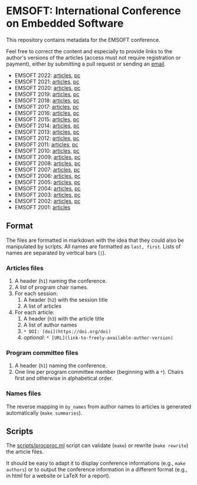 # EMSOFT: International Conference on Embedded Software

This repository contains metadata for the EMSOFT conference.

Feel free to correct the content and especially to provide links to the 
author's versions of the articles (access must not require registration or 
payment), either by submitting a pull request or sending an 
[email](mailto:timothy.bourke@inria.fr).

* EMSOFT 2022: [articles](articles/emsoft2022.md), [pc](pc/emsoft2022-pc.md)
* EMSOFT 2021: [articles](articles/emsoft2021.md), [pc](pc/emsoft2021-pc.md)
* EMSOFT 2020: [articles](articles/emsoft2020.md), [pc](pc/emsoft2020-pc.md)
* EMSOFT 2019: [articles](articles/emsoft2019.md), [pc](pc/emsoft2019-pc.md)
* EMSOFT 2018: [articles](articles/emsoft2018.md), [pc](pc/emsoft2018-pc.md)
* EMSOFT 2017: [articles](articles/emsoft2017.md), [pc](pc/emsoft2017-pc.md)
* EMSOFT 2016: [articles](articles/emsoft2016.md), [pc](pc/emsoft2016-pc.md)
* EMSOFT 2015: [articles](articles/emsoft2015.md), [pc](pc/emsoft2015-pc.md)
* EMSOFT 2014: [articles](articles/emsoft2014.md), [pc](pc/emsoft2014-pc.md)
* EMSOFT 2013: [articles](articles/emsoft2013.md), [pc](pc/emsoft2013-pc.md)
* EMSOFT 2012: [articles](articles/emsoft2012.md), [pc](pc/emsoft2012-pc.md)
* EMSOFT 2011: [articles](articles/emsoft2011.md), [pc](pc/emsoft2011-pc.md)
* EMSOFT 2010: [articles](articles/emsoft2010.md), [pc](pc/emsoft2010-pc.md)
* EMSOFT 2009: [articles](articles/emsoft2009.md), [pc](pc/emsoft2009-pc.md)
* EMSOFT 2008: [articles](articles/emsoft2008.md), [pc](pc/emsoft2008-pc.md)
* EMSOFT 2007: [articles](articles/emsoft2007.md), [pc](pc/emsoft2007-pc.md)
* EMSOFT 2006: [articles](articles/emsoft2006.md), [pc](pc/emsoft2006-pc.md)
* EMSOFT 2005: [articles](articles/emsoft2005.md), [pc](pc/emsoft2005-pc.md)
* EMSOFT 2004: [articles](articles/emsoft2004.md), [pc](pc/emsoft2004-pc.md)
* EMSOFT 2003: [articles](articles/emsoft2003.md), [pc](pc/emsoft2003-pc.md)
* EMSOFT 2002: [articles](articles/emsoft2002.md), [pc](pc/emsoft2002-pc.md)
* EMSOFT 2001: [articles](articles/emsoft2001.md)

## Format

The files are formatted in markdown with the idea that they could also be 
manipulated by scripts. All names are formatted as `last, first`. Lists of 
names are separated by vertical bars (`|`).

### Articles files
1. A header (`h1`) naming the conference.
2. A list of program chair names.
3. For each session:
    1. A header (`h2`) with the session title
    2. A list of articles
3. For each article:
    1. A header (`h3`) with the article title
    2. A list of author names
    3. `* DOI: [doi](https://doi.org/doi)`
    4. *optional*: `* [URL](link-to-freely-available-author-version)`

### Program committee files
1. A header (`h1`) naming the conference.
2. One line per program committee member (beginning with a `*`).
   Chairs first and otherwise in alphabetical order.

### Names files

The reverse mapping in `by_names` from author names to articles is generated 
automatically (`make summaries`).

## Scripts

The [scripts/procproc.ml](scripts/procproc.ml) script can validate (`make`) 
or rewrite (`make rewrite`) the article files.

It should be easy to adapt it to display conference informations (e.g., 
`make authors`) or to output the conference information in a different 
format (e.g., in html for a website or LaTeX for a report).

